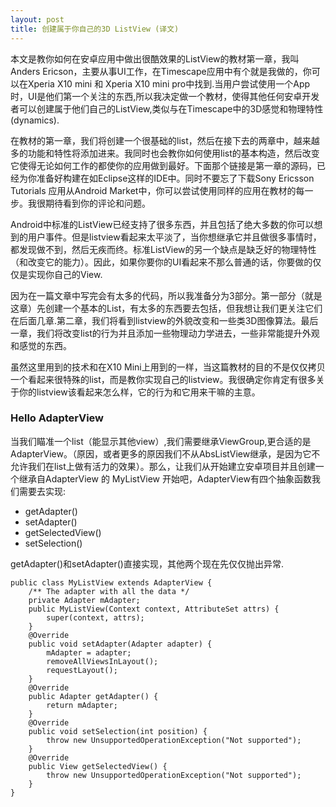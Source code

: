 ```yaml
---
layout: post
title: 创建属于你自己的3D ListView (译文)
---
```


本文是教你如何在安卓应用中做出很酷效果的ListView的教材第一章，我叫Anders Ericson，主要从事UI工作，在Timescape应用中有个就是我做的，你可以在Xperia X10 mini 和 Xperia X10 mini pro中找到.当用户尝试使用一个App时，UI是他们第一个关注的东西,所以我决定做一个教材，使得其他任何安卓开发者可以创建属于他们自己的ListView,类似与在Timescape中的3D感觉和物理特性(dynamics).

在教材的第一章，我们将创建一个很基础的list，然后在接下去的两章中，越来越多的功能和特性将添加进来。我同时也会教你如何使用list的基本构造，然后改变它使得无论如何工作的都使你的应用做到最好。下面那个链接是第一章的源码，已经为你准备好构建在如Eclipse这样的IDE中。同时不要忘了下载Sony Ericsson Tutorials 应用从Android Market中，你可以尝试使用同样的应用在教材的每一步。我很期待看到你的评论和问题。

Android中标准的ListView已经支持了很多东西，并且包括了绝大多数的你可以想到的用户事件。但是listview看起来太平淡了，当你想继承它并且做很多事情时，都发现做不到，然后无疾而终。标准ListView的另一个缺点是缺乏好的物理特性（和改变它的能力）。因此，如果你要你的UI看起来不那么普通的话，你要做的仅仅是实现你自己的View.

因为在一篇文章中写完会有太多的代码，所以我准备分为3部分。第一部分（就是这章）先创建一个基本的List，有太多的东西要去包括，但我想让我们更关注它们在后面几章.第二章，我们将看到listview的外貌改变和一些类3D图像算法。最后一章，我们将改变list的行为并且添加一些物理动力学进去，一些非常能提升外观和感觉的东西。

虽然这里用到的技术和在X10 Mini上用到的一样，当这篇教材的目的不是仅仅拷贝一个看起来很特殊的list，而是教你实现自己的listview。我很确定你肯定有很多关于你的listview该看起来怎么样，它的行为和它用来干嘛的主意。

### Hello AdapterView

当我们瞄准一个list（能显示其他view）,我们需要继承ViewGroup,更合适的是AdapterView。（原因，或者更多的原因我们不从AbsListView继承，是因为它不允许我们在list上做有活力的效果）。那么，让我们从开始建立安卓项目并且创建一个继承自AdapterView<Adapter> 的 MyListView 开始吧，AdapterView有四个抽象函数我们需要去实现:

- getAdapter()
- setAdapter()
- getSelectedView()
- setSelection()

getAdapter()和setAdapter()直接实现，其他两个现在先仅仅抛出异常.

```
public class MyListView extends AdapterView {
    /** The adapter with all the data */
    private Adapter mAdapter;
    public MyListView(Context context, AttributeSet attrs) {
        super(context, attrs);
    }
    @Override
    public void setAdapter(Adapter adapter) {
        mAdapter = adapter;
        removeAllViewsInLayout();
        requestLayout();
    }
    @Override
    public Adapter getAdapter() {
        return mAdapter;
    }
    @Override
    public void setSelection(int position) {
        throw new UnsupportedOperationException("Not supported");
    }
    @Override
    public View getSelectedView() {
        throw new UnsupportedOperationException("Not supported");
    }
}
```



